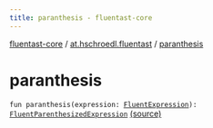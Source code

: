 ```yaml
---
title: paranthesis - fluentast-core
---
```


[fluentast-core](../index.html) / [at.hschroedl.fluentast](index.html) / [paranthesis](.)

# paranthesis

`fun paranthesis(expression: `[`FluentExpression`](../at.hschroedl.fluentast.ast.expression/-fluent-expression/index.html)`): `[`FluentParenthesizedExpression`](../at.hschroedl.fluentast.ast.expression/-fluent-parenthesized-expression/index.html) [(source)](https://github.com/hschroedl/FluentAST/tree/master/core/src/main/kotlin//at.hschroedl.fluentast/Fluentast.kt#L149)